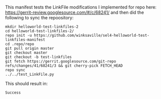 This manifest tests the LinkFile modifications I implemented
for repo here: https://gerrit-review.googlesource.com/#/c/68241/
and then did the following to sync the repoository:

```
mkdir helloworld-test-linkfiles-2
cd helloworld-test-linkfiles-2/
repo init -u https://github.com/winksaville/sel4-helloworld-test-linkfiles-manifest
cd .repo/repo
git pull origin master
git checkout master
git checkout -b test-linkfiles 
git fetch https://gerrit.googlesource.com/git-repo refs/changes/41/68241/3 && git cherry-pick FETCH_HEAD
repo sync
../../test_LinkFile.py
```
This should result in:
```
Success
```
